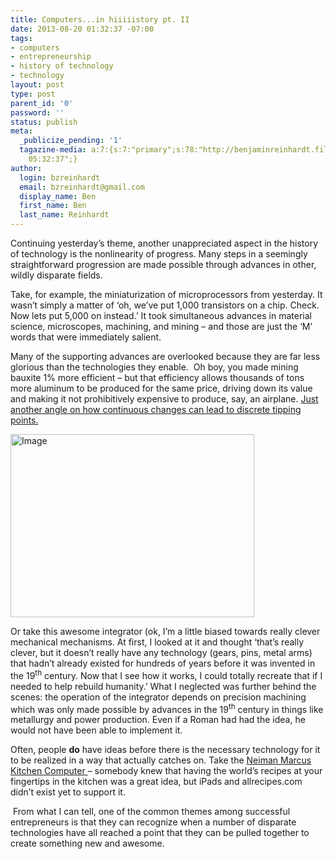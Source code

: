 ```yaml
---
title: Computers...in hiiiiistory pt. II
date: 2013-08-20 01:32:37 -07:00
tags:
- computers
- entrepreneurship
- history of technology
- technology
layout: post
type: post
parent_id: '0'
password: ''
status: publish
meta:
  _publicize_pending: '1'
  tagazine-media: a:7:{s:7:"primary";s:78:"http://benjaminreinhardt.files.wordpress.com/2013/08/mehcanical-integrator.jpg";s:6:"images";a:1:{s:78:"http://benjaminreinhardt.files.wordpress.com/2013/08/mehcanical-integrator.jpg";a:6:{s:8:"file_url";s:78:"http://benjaminreinhardt.files.wordpress.com/2013/08/mehcanical-integrator.jpg";s:5:"width";i:3264;s:6:"height";i:2448;s:4:"type";s:5:"image";s:4:"area";i:7990272;s:9:"file_path";b:0;}}s:6:"videos";a:0:{}s:11:"image_count";i:1;s:6:"author";s:8:"44242401";s:7:"blog_id";s:8:"46163602";s:9:"mod_stamp";s:19:"2013-08-20
    05:32:37";}
author:
  login: bzreinhardt
  email: bzreinhardt@gmail.com
  display_name: Ben
  first_name: Ben
  last_name: Reinhardt
---
```


<p>Continuing yesterday’s theme, another unappreciated aspect in the history of technology is the nonlinearity of progress. Many steps in a seemingly straightforward progression are made possible through advances in other, wildly disparate fields.</p>
<p>Take, for example, the miniaturization of microprocessors from yesterday. It wasn’t simply a matter of ‘oh, we’ve put 1,000 transistors on a chip. Check. Now lets put 5,000 on instead.’ It took simultaneous advances in material science, microscopes, machining, and mining – and those are just the ‘M’ words that were immediately salient.</p>
<p>Many of the supporting advances are overlooked because they are far less glorious than the technologies they enable.  Oh boy, you made mining bauxite 1% more efficient – but that efficiency allows thousands of tons more aluminum to be produced for the same price, driving down its value and making it not prohibitively expensive to produce, say, an airplane. <a href="http://benjaminreinhardt.wordpress.com/2013/07/30/some-history-rambling/">Just another angle on how continuous changes can lead to discrete tipping points.</a></p>
<p><a href="http://benjaminreinhardt.files.wordpress.com/2013/08/mehcanical-integrator.jpg"><img class=" wp-image" id="i-601" alt="Image" src="{{ site.baseurl }}/assets/mehcanical-integrator.jpg?w=650" width="390" height="293" /></a></p>
<p>Or take this awesome integrator (ok, I’m a little biased towards really clever mechanical mechanisms. At first, I looked at it and thought ‘that’s really clever, but it doesn’t really have any technology (gears, pins, metal arms) that hadn’t already existed for hundreds of years before it was invented in the 19<sup>th</sup> century. Now that I see how it works, I could totally recreate that if I needed to help rebuild humanity.’ What I neglected was further behind the scenes: the operation of the integrator depends on precision machining which was only made possible by advances in the 19<sup>th</sup> century in things like metallurgy and power production. Even if a Roman had had the idea, he would not have been able to implement it. </p>
<p>Often, people <b>do</b> have ideas before there is the necessary technology for it to be realized in a way that actually catches on. Take the <a href="http://www.wired.com/wiredenterprise/2012/11/kitchen-computer/" target="_blank">Neiman Marcus Kitchen Computer </a>– somebody knew that having the world’s recipes at your fingertips in the kitchen was a great idea, but iPads and allrecipes.com didn’t exist yet to support it.</p>
<p> From what I can tell, one of the common themes among successful entrepreneurs is that they can recognize when a number of disparate technologies have all reached a point that they can be pulled together to create something new and awesome. </p>
